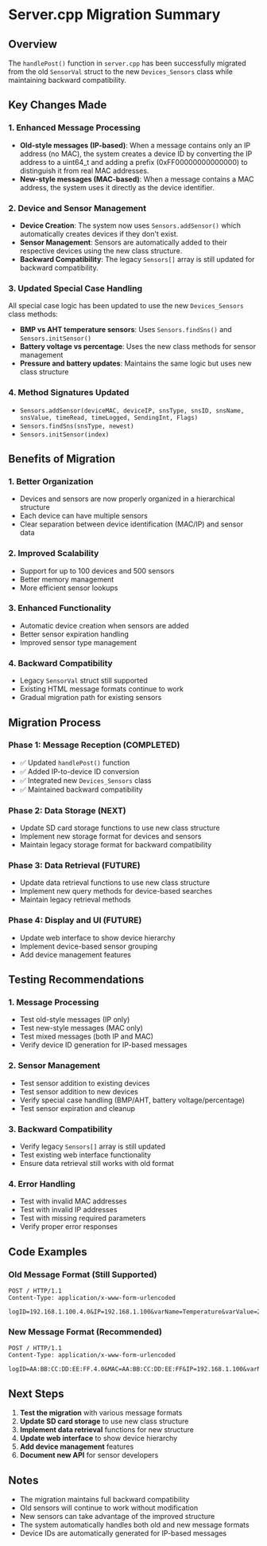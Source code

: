 # Server.cpp Migration Summary

## Overview
The `handlePost()` function in `server.cpp` has been successfully migrated from the old `SensorVal` struct to the new `Devices_Sensors` class while maintaining backward compatibility.

## Key Changes Made

### 1. Enhanced Message Processing
- **Old-style messages (IP-based)**: When a message contains only an IP address (no MAC), the system creates a device ID by converting the IP address to a uint64_t and adding a prefix (0xFF00000000000000) to distinguish it from real MAC addresses.
- **New-style messages (MAC-based)**: When a message contains a MAC address, the system uses it directly as the device identifier.

### 2. Device and Sensor Management
- **Device Creation**: The system now uses `Sensors.addSensor()` which automatically creates devices if they don't exist.
- **Sensor Management**: Sensors are automatically added to their respective devices using the new class structure.
- **Backward Compatibility**: The legacy `Sensors[]` array is still updated for backward compatibility.

### 3. Updated Special Case Handling
All special case logic has been updated to use the new `Devices_Sensors` class methods:
- **BMP vs AHT temperature sensors**: Uses `Sensors.findSns()` and `Sensors.initSensor()`
- **Battery voltage vs percentage**: Uses the new class methods for sensor management
- **Pressure and battery updates**: Maintains the same logic but uses new class structure

### 4. Method Signatures Updated
- `Sensors.addSensor(deviceMAC, deviceIP, snsType, snsID, snsName, snsValue, timeRead, timeLogged, SendingInt, Flags)`
- `Sensors.findSns(snsType, newest)`
- `Sensors.initSensor(index)`

## Benefits of Migration

### 1. Better Organization
- Devices and sensors are now properly organized in a hierarchical structure
- Each device can have multiple sensors
- Clear separation between device identification (MAC/IP) and sensor data

### 2. Improved Scalability
- Support for up to 100 devices and 500 sensors
- Better memory management
- More efficient sensor lookups

### 3. Enhanced Functionality
- Automatic device creation when sensors are added
- Better sensor expiration handling
- Improved sensor type management

### 4. Backward Compatibility
- Legacy `SensorVal` struct still supported
- Existing HTML message formats continue to work
- Gradual migration path for existing sensors

## Migration Process

### Phase 1: Message Reception (COMPLETED)
- ✅ Updated `handlePost()` function
- ✅ Added IP-to-device ID conversion
- ✅ Integrated new `Devices_Sensors` class
- ✅ Maintained backward compatibility

### Phase 2: Data Storage (NEXT)
- Update SD card storage functions to use new class structure
- Implement new storage format for devices and sensors
- Maintain legacy storage format for backward compatibility

### Phase 3: Data Retrieval (FUTURE)
- Update data retrieval functions to use new class structure
- Implement new query methods for device-based searches
- Maintain legacy retrieval methods

### Phase 4: Display and UI (FUTURE)
- Update web interface to show device hierarchy
- Implement device-based sensor grouping
- Add device management features

## Testing Recommendations

### 1. Message Processing
- Test old-style messages (IP only)
- Test new-style messages (MAC only)
- Test mixed messages (both IP and MAC)
- Verify device ID generation for IP-based messages

### 2. Sensor Management
- Test sensor addition to existing devices
- Test sensor addition to new devices
- Verify special case handling (BMP/AHT, battery voltage/percentage)
- Test sensor expiration and cleanup

### 3. Backward Compatibility
- Verify legacy `Sensors[]` array is still updated
- Test existing web interface functionality
- Ensure data retrieval still works with old format

### 4. Error Handling
- Test with invalid MAC addresses
- Test with invalid IP addresses
- Test with missing required parameters
- Verify proper error responses

## Code Examples

### Old Message Format (Still Supported)
```
POST / HTTP/1.1
Content-Type: application/x-www-form-urlencoded

logID=192.168.1.100.4.0&IP=192.168.1.100&varName=Temperature&varValue=23.5&timeLogged=1640995200&Flags=1&SendingInt=300
```

### New Message Format (Recommended)
```
POST / HTTP/1.1
Content-Type: application/x-www-form-urlencoded

logID=AA:BB:CC:DD:EE:FF.4.0&MAC=AA:BB:CC:DD:EE:FF&IP=192.168.1.100&varName=Temperature&varValue=23.5&timeLogged=1640995200&Flags=1&SendingInt=300
```

## Next Steps

1. **Test the migration** with various message formats
2. **Update SD card storage** to use new class structure
3. **Implement data retrieval** functions for new structure
4. **Update web interface** to show device hierarchy
5. **Add device management** features
6. **Document new API** for sensor developers

## Notes

- The migration maintains full backward compatibility
- Old sensors will continue to work without modification
- New sensors can take advantage of the improved structure
- The system automatically handles both old and new message formats
- Device IDs are automatically generated for IP-based messages 